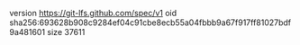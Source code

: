 version https://git-lfs.github.com/spec/v1
oid sha256:693628b908c9284ef04c91cbe8ecb55a04fbbb9a67f917ff81027bdf9a481601
size 37611
